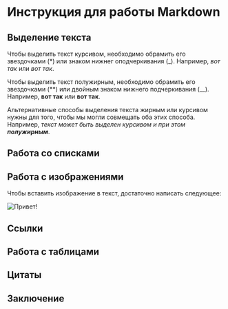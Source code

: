 # Инструкция для работы Markdown

## Выделение текста

Чтобы выделить текст курсивом, необходимо обрамить его звездочками (*) или знаком нижнег оподчеркивания (_). Например,  *вот так* или _вот так_.

Чтобы выделить текст полужирным, необходимо обрамить его звездочками (**) или двойным знаком нижнего подчеркивания (__). Например,  **вот так** или __вот так__.

Альтернативные способы выделения текста жирным или курсивом нужны для того, чтобы мы могли совмещать оба этих способа. Например, _текст может быть выделен курсивом и при этом **полужирным**_.

## Работа со списками

## Работа с изображениями

Чтобы вставить изображение в текст, достаточно написать следующее:

![Привет!](1.jpg)

## Ссылки

## Работа с таблицами

## Цитаты

## Заключение
